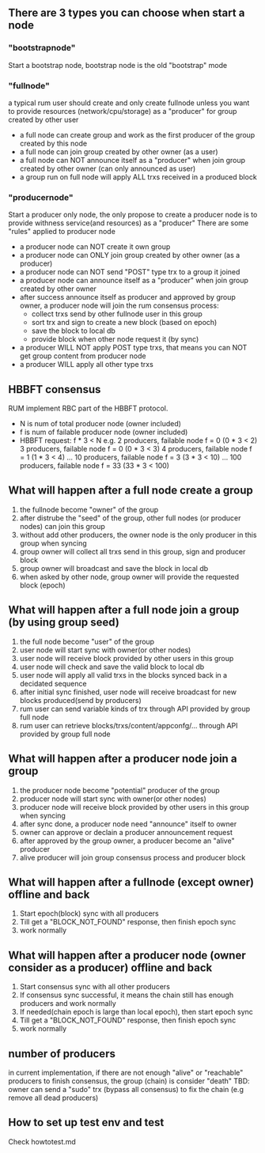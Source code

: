 ## There are 3 types you can choose when start a node

### "bootstrapnode"
  Start a bootstrap node, bootstrap node is the old "bootstrap" mode

### "fullnode"
  a typical rum user should create and only create fullnode unless you want to provide resources (network/cpu/storage) as a "producer" for group created by other user
  - a full node can create group and work as the first producer of the group created by this node
  - a full node can join group created by other owner (as a user)
  - a full node can NOT announce itself as a "producer" when join group created by other owner (can only announced as user)
  - a group run on full node will apply ALL trxs received in a produced block
  
### "producernode"
  Start a producer only node, the only propose to create a producer node is to provide withness service(and resources) as a "producer"
  There are some "rules" applied to producer node
  - a producer node can NOT create it own group
  - a producer node can ONLY join group created by other owner (as a producer)
  - a producer node can NOT send "POST" type trx  to a group it joined
  - a producer node can announce itself as a "producer" when join group created by other owner
  - after success announce itself as producer and approved by group owner, a producer node will join the rum consensus process:
      * collect trxs send by other fullnode user in this group
      * sort trx and sign to create a new block (based on epoch)
      * save the block to local db
      * provide block when other node request it (by sync)
  - a producer WILL NOT apply POST type trxs, that means you can NOT get group content from producer node
  - a producer WILL apply all other type trxs

## HBBFT consensus
RUM implement RBC part of the HBBFT protocol.
- N is num of total producer node (owner included)
- f is num of failable producer node (owner included)
- HBBFT request:
   f * 3 < N
  e.g. 2 producers, failable node f = 0 (0 * 3 < 2)
       3 producers, failable node f = 0 (0 * 3 < 3)
       4 producers, failable node f = 1 (1 * 3 < 4)
       ...
       10 producers, failable node f = 3 (3 * 3 < 10)
       ... 
       100 producers, failable node f = 33 (33 * 3 < 100)

## What will happen after a full node create a group
1. the fullnode become "owner" of the group
2. after distrube the "seed" of the group, other full nodes (or producer nodes) can join this group
3. without add other producers, the owner node is the only producer in this group when syncing
4. group owner will collect all trxs send in this group, sign and producer block
5. group owner will broadcast and save the block in local db
6. when asked by other node, group owner will provide the requested block (epoch)

## What will happen after a full node join a group (by using group seed)
1. the full node become "user" of the group
2. user node will start sync with owner(or other nodes)
3. user node will receive block provided by other users in this group
4. user node will check and save the valid block to local db
5. user node will apply all valid trxs in the blocks synced back in a decidated sequence
6. after initial sync finished, user node will receive broadcast for new blocks produced(send by producers)
7. rum user can send variable kinds of trx through API provided by group full node
8. rum user can retrieve blocks/trxs/content/appconfg/... through API provided by group full node

## What will happen after a producer node join a group
1. the producer node become "potential" producer of the group
2. producer node will start sync with owner(or other nodes)
3. producer node will receive block provided by other users in this group when syncing
4. after sync done, a producer node need "announce" itself to owner
5. owner can approve or declain a producer announcement request
6. after approved by the group owner, a producer become an "alive" producer
7. alive producer will join group consensus process and producer block

## What will happen after a fullnode (except owner) offline and back
1. Start epoch(block) sync with all producers
2. Till get a "BLOCK_NOT_FOUND" response, then finish epoch sync
3. work normally

## What will happen after a producer node (owner consider as a producer) offline and back
1. Start consensus sync with all other producers
2. If consensus sync successful, it means the chain still has enough producers and work normally
3. If needed(chain epoch is large than local epoch), then start epoch sync
4. Till get a "BLOCK_NOT_FOUND" response, then finish epoch sync
5. work normally

## number of producers
in current implementation, if there are not enough "alive" or "reachable" producers to finish consensus, the group (chain) is consider "death"
TBD:
owner can send a "sudo" trx (bypass all consensus) to fix the chain (e.g remove all dead producers)

## How to set up test env and test
 Check howtotest.md
